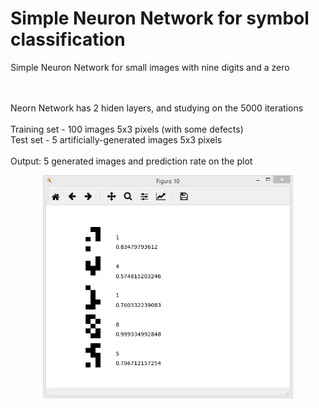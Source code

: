 # Simple Neuron Network for symbol classification
<p> Simple Neuron Network for small images with nine digits and a zero

<br> <br> Neorn Network has 2 hiden layers, and studying on the 5000 iterations 
<br> <br> Training set - 100 images 5x3 pixels (with some defects)
<br>      Test set - 5 artificially-generated images 5x3 pixels 
<br> <br> Output: 5 generated images and prediction rate on the plot</p>

<p align="center"> 
  <img src="Output.jpg" width="400"/>
</p>
